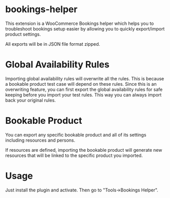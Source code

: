 # bookings-helper
This extension is a WooCommerce Bookings helper which helps you to troubleshoot bookings setup easier by allowing you to quickly export/import product settings.

All exports will be in JSON file format zipped.

# Global Availability Rules

Importing global availability rules will overwrite all the rules. This is because a bookable product test case will depend on these rules. Since this is an overwriting feature, you can first export the global availability rules for safe keeping before you import your test rules. This way you can always import back your original rules.

# Bookable Product

You can export any specific bookable product and all of its settings including resources and persons.

If resources are defined, importing the bookable product will generate new resources that will be linked to the specific product you imported.

# Usage

Just install the plugin and activate. Then go to "Tools->Bookings Helper".
